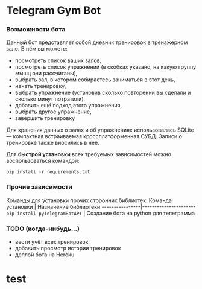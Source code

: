 # Telegram Gym Bot

### Возможности бота
Данный бот представляет собой дневник тренировок в тренажерном зале. 
В нём вы можете:
* посмотреть список ваших залов,
* посмотреть список упражнений (в скобках указано, на какую группу мышц они рассчитаны),
* выбрать зал, в котором собираетесь заниматься в этот день,
* начать тренировку, 
* выбрать упражнение (установив сколько повторений вы сделали и сколько минут потратили),
* добавить ещё подход этого упражнения,
* выбрать другое упражнение,
* завершить тренировку

Для хранения данных о залах и об упражнениях использовалась SQLite — компактная встраиваемая кроссплатформенная СУБД.
Записи о тренировке также вносились в неё.

Для **быстрой установки** всех требуемых зависимостей можно воспользоваться командой:

`pip install -r requirements.txt`


### Прочие зависимости
Команды для установки прочих сторонних библиотек:
Команда установки  | Назначение библиотеки
----------------|----------------------
`pip install pyTelegramBotAPI`       | Создание бота на python для телеграмма


### TODO (когда-нибудь...)
* вести учёт всех тренировок
* добавить просмотр истории тренировок
* деплой бота на Heroku
# test
